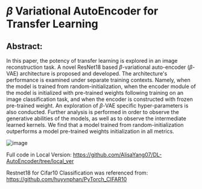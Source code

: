 # $\beta$ Variational AutoEncoder for Transfer Learning

## Abstract: 

In this paper, the potency of transfer learning is explored in an image reconstruction task. A novel ResNet18 based $\beta$-variational auto-encoder ($\beta$-VAE) architecture is proposed and developed. The architecture's performance is examined under separate training contexts. Namely, when the model is trained from random-initialization, when the encoder module of the model is initialized with pre-trained weights following training on an image classification task, and when the encoder is constructed with frozen pre-trained weight. An exploration of $\beta$-VAE specific hyper-parameters is also conducted. Further analysis is performed in order to observe the generative abilities of the models, as well as to observe the intermediate learned kernels. We find that a model trained from random-initialization outperforms a model pre-trained weights initialization in all metrics. 

![image](https://github.com/AlisaYang07/DL-AutoEncoder/assets/61921004/77576c5a-2439-4f8c-8678-3a26d0fefd7d)

Full code in Local Version: https://github.com/AlisaYang07/DL-AutoEncoder/tree/local_ver

Restnet18 for Cifar10 Classification was referenced from: https://github.com/huyvnphan/PyTorch_CIFAR10

